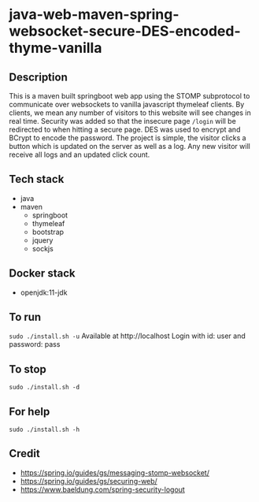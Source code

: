 # java-web-maven-spring-websocket-secure-DES-encoded-thyme-vanilla

## Description
This is a maven built springboot web app
using the STOMP subprotocol to communicate
over websockets to vanilla javascript thymeleaf clients.
By clients, we mean any number of visitors to
this website will see changes in real time.
  Security was added so that the insecure page `/login` will
be redirected to when hitting a secure page. DES was used
to encrypt and BCrypt to encode the password.
  The project is simple, the visitor clicks a
button which is updated on the server as well as
a log. Any new visitor will receive all logs and
an updated click count.

## Tech stack
- java
- maven
  - springboot
  - thymeleaf
  - bootstrap
  - jquery
  - sockjs

## Docker stack
- openjdk:11-jdk

## To run
`sudo ./install.sh -u`
Available at http://localhost
Login with id: user and password: pass

## To stop
`sudo ./install.sh -d`

## For help
`sudo ./install.sh -h`

## Credit
- https://spring.io/guides/gs/messaging-stomp-websocket/
- https://spring.io/guides/gs/securing-web/
- https://www.baeldung.com/spring-security-logout
